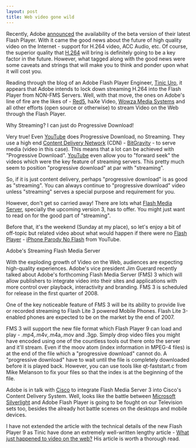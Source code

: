 ```yaml
---
layout: post
title: Web video gone wild
---
```


Recently, Adobe <a href="http://www.brajeshwar.com/2007/flash-player-supports-h264-the-standard-deployed-in-blu-ray-and-hd-dvd/">announced</a> the availability of the beta version of their latest Flash Player. With it came the good news about the future of high quality video on the Internet - support for H.264 video, ACC Audio, etc. Of course, the superior quality that <a href="http://en.wikipedia.org/wiki/H.264">H.264</a> will bring is definitely going to be a key factor in the future. However, what tagged along with the good news were some caveats and strings that will make you to think and ponder upon what it will cost you.

Reading through the blog of an Adobe Flash Player Engineer, <a href="http://www.kaourantin.net/" title="Tinic Uro">Tinic Uro</a>, it appears that Adobe intends to lock down streaming H.264 into the Flash Player from NON-FMS Servers. Well, with that move, the ones on Adobe's line of fire are the likes of - <a href="http://osflash.org/red5">Red5</a>, haXe Video, <a href="http://www.wowzamedia.com/">Wowza Media Systems</a> and all other efforts (open source or otherwise) to stream Video on the Web through the Flash Player.

Why Streaming? I can just do Progressive Download!

Very true! Even <a href="http://www.youtube.com/" title="YouTube">YouTube</a> does Progressive Download, no Streaming. They use a high end <a href="http://en.wikipedia.org/wiki/Content_Delivery_Network" title="Content Delivery Network">Content Delivery Network</a> (CDN) - <a href="http://www.bitgravity.com/" title="BitGravity">BitGravity</a> - to serve media (video in this case). This means that a lot can be achieved with "Progressive Download". <a href="http://www.youtube.com/" title="YouTube">YouTube</a> even allow you to "forward seek" the videos which were the key feature of streaming servers. This pretty much seem to position "progressive download" at par with "streaming".

So, if it is just content delivery, perhaps "progressive download" is as good as "streaming". You can always continue to "progressive download" video unless "streaming" serves a special purpose and requirement for you.

However, don't get so carried away! There are lots what <a href="http://www.adobe.com/products/flashmediaserver/">Flash Media Server</a>, specially the upcoming version 3, has to offer. You might just want to read on for the good part of "streaming".

Before that, it's the weekend (Sunday at my place), so let's enjoy a bit of off-topic but related video about what would happen if there were no <a href="http://www.adobe.com/go/flashplayer/">Flash Player</a> - <a href="http://www.youtube.com/watch?v=bjgXnMVMimg">iPhone Parody No Flash</a> from YouTube.

Adobe's Streaming Flash Media Server

With the exploding growth of Video on the Web, audiences are expecting high-quality experiences. Adobe's vice president Jim Guerard recently talked about Adobe's forthcoming Flash Media Server (FMS) 3 which will allow publishers to integrate video into their sites and applications with more control over playback, interactivity and branding. FMS 3 is scheduled for release in the first quarter of 2008.

One of the key noticeable feature of FMS 3 will be its ability to provide live or recorded streaming to Flash Lite 3 powered Mobile Phones. Flash Lite 3-enabled phones are expected to be on the market by the end of 2007.


FMS 3 will support the new file format which Flash Player 9 can load and play - .mp4,.m4v,.m4a,.mov and .3gp. Simply drop video files you might have encoded using one of the countless tools out there onto the server and it'll stream. Even if the moov atom (index information in MPEG-4 files) is at the end of the file which a "progressive download" cannot do. A "progressive download" have to wait until the file is completely downloaded before it is played back. However, you can use tools like qt-faststart.c from Mike Melanson to fix your files so that the index is at the beginning of the file.

Adobe is in talk with <a href="http://www.cisco.com/" title="Cisco">Cisco</a> to integrate Flash Media Server 3 into Cisco's Content Delivery System. Well, looks like the battle between <a href="/2007/microsoft-silverlight-10/" title="Microsoft Silverlight">Microsoft Silverlight</a> and Adobe Flash Player is going to be fought on our Television sets too, besides the already hot battle scenes on the desktops and mobile devices.

I have not extended the article with the technical details of the new Flash Player 9 as Tinic have done an extremely well-written lengthy article - <a href="http://www.kaourantin.net/2007/08/what-just-happened-to-video-on-web_20.html">What just happened to video on the web?</a> His article is worth a thorough read.